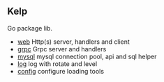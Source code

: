 Kelp
----

Go package lib.

- [web](./web) Http(s) server, handlers and client
- [grpc](./grpc) Grpc server and handlers
- [mysql](./mysql) mysql connection pool, api and sql helper
- [log](./log) log with rotate and level
- [config](./config) configure loading tools
